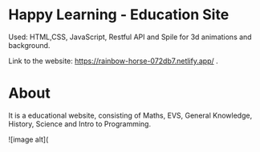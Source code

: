 # Happy Learning - Education Site

Used: HTML,CSS, JavaScript, Restful API and Spile for 3d animations and background.

Link to the website: https://rainbow-horse-072db7.netlify.app/         .

# About
It is a educational website, consisting of Maths, EVS, General Knowledge, History, Science and Intro to Programming.


![image alt](
